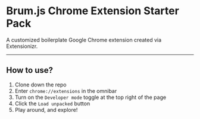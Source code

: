 # Brum.js Chrome Extension Starter Pack

A customized boilerplate Google Chrome extension created via Extensionizr.

---

## How to use?

1. Clone down the repo
2. Enter `chrome://extensions` in the omnibar
3. Turn on the `Developer mode` toggle at the top right of the page
4. Click the `Load unpacked` button
5. Play around, and explore!
